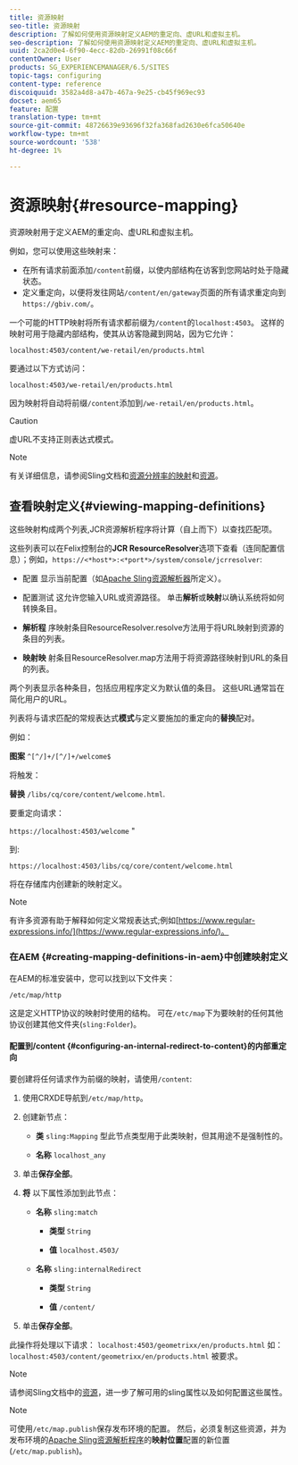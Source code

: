 ```yaml
---
title: 资源映射
seo-title: 资源映射
description: 了解如何使用资源映射定义AEM的重定向、虚URL和虚拟主机。
seo-description: 了解如何使用资源映射定义AEM的重定向、虚URL和虚拟主机。
uuid: 2ca2d0e4-6f90-4ecc-82db-26991f08c66f
contentOwner: User
products: SG_EXPERIENCEMANAGER/6.5/SITES
topic-tags: configuring
content-type: reference
discoiquuid: 3582a4d8-a47b-467a-9e25-cb45f969ec93
docset: aem65
feature: 配置
translation-type: tm+mt
source-git-commit: 48726639e93696f32fa368fad2630e6fca50640e
workflow-type: tm+mt
source-wordcount: '538'
ht-degree: 1%

---
```



# 资源映射{#resource-mapping}

资源映射用于定义AEM的重定向、虚URL和虚拟主机。

例如，您可以使用这些映射来：

* 在所有请求前面添加`/content`前缀，以使内部结构在访客到您网站时处于隐藏状态。
* 定义重定向，以便将发往网站`/content/en/gateway`页面的所有请求重定向到`https://gbiv.com/`。

一个可能的HTTP映射将所有请求都前缀为`/content`的`localhost:4503`。 这样的映射可用于隐藏内部结构，使其从访客隐藏到网站，因为它允许：

`localhost:4503/content/we-retail/en/products.html`

要通过以下方式访问：

`localhost:4503/we-retail/en/products.html`

因为映射将自动将前缀`/content`添加到`/we-retail/en/products.html`。

>[!CAUTION]
>
>虚URL不支持正则表达式模式。

>[!NOTE]
>
>有关详细信息，请参阅Sling文档和[资源分辨率的映射](https://sling.apache.org/site/resources.html)和[资源](https://sling.apache.org/site/mappings-for-resource-resolution.html)。

## 查看映射定义{#viewing-mapping-definitions}

这些映射构成两个列表,JCR资源解析程序将计算（自上而下）以查找匹配项。

这些列表可以在Felix控制台的&#x200B;**JCR ResourceResolver**&#x200B;选项下查看（连同配置信息）；例如，`https://<*host*>:<*port*>/system/console/jcrresolver`:

* 配置
显示当前配置（如[Apache Sling资源解析器](/help/sites-deploying/osgi-configuration-settings.md#apacheslingresourceresolver)所定义）。

* 配置测试
这允许您输入URL或资源路径。 单击**解析**&#x200B;或&#x200B;**映射**&#x200B;以确认系统将如何转换条目。

* **解析程**
序映射条目ResourceResolver.resolve方法用于将URL映射到资源的条目的列表。

* **映射映**
射条目ResourceResolver.map方法用于将资源路径映射到URL的条目的列表。

两个列表显示各种条目，包括应用程序定义为默认值的条目。 这些URL通常旨在简化用户的URL。

列表将与请求匹配的常规表达式&#x200B;**模式**&#x200B;与定义要施加的重定向的&#x200B;**替换**&#x200B;配对。

例如：

**图案** `^[^/]+/[^/]+/welcome$`

将触发：

**替换** `/libs/cq/core/content/welcome.html`.

要重定向请求：

`https://localhost:4503/welcome` &quot;

到:

`https://localhost:4503/libs/cq/core/content/welcome.html`

将在存储库内创建新的映射定义。

>[!NOTE]
>
>有许多资源有助于解释如何定义常规表达式;例如[https://www.regular-expressions.info/](https://www.regular-expressions.info/)。

### 在AEM {#creating-mapping-definitions-in-aem}中创建映射定义

在AEM的标准安装中，您可以找到以下文件夹：

`/etc/map/http`

这是定义HTTP协议的映射时使用的结构。 可在`/etc/map`下为要映射的任何其他协议创建其他文件夹(`sling:Folder`)。

#### 配置到/content {#configuring-an-internal-redirect-to-content}的内部重定向

要创建将任何请求作为前缀的映射，请使用`/content`:

1. 使用CRXDE导航到`/etc/map/http`。

1. 创建新节点：

   * **类** `sling:Mapping`
型此节点类型用于此类映射，但其用途不是强制性的。

   * **名称** `localhost_any`

1. 单击&#x200B;**保存全部**。
1. **将** 以下属性添加到此节点：

   * **名称** `sling:match`

      * **类型** `String`

      * **值** `localhost.4503/`
   * **名称** `sling:internalRedirect`

      * **类型** `String`

      * **值** `/content/`


1. 单击&#x200B;**保存全部**。

此操作将处理以下请求：
`localhost:4503/geometrixx/en/products.html`
如：
`localhost:4503/content/geometrixx/en/products.html`
被要求。

>[!NOTE]
>
>请参阅Sling文档中的[资源](https://sling.apache.org/site/mappings-for-resource-resolution.html)，进一步了解可用的sling属性以及如何配置这些属性。

>[!NOTE]
>
>可使用`/etc/map.publish`保存发布环境的配置。 然后，必须复制这些资源，并为发布环境的[Apache Sling资源解析程序](/help/sites-deploying/osgi-configuration-settings.md#apacheslingresourceresolver)的&#x200B;**映射位置**&#x200B;配置的新位置(`/etc/map.publish`)。

